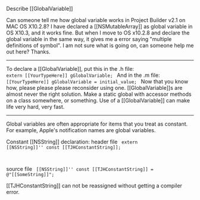 Describe [[GlobalVariable]]



Can someone tell me how global variable works in Project Builder v2.1 on MAC OS X10.2.8?  I have declared a [[NSMutableArray]] as global variable in OS X10.3, and it works fine.  But when I move to OS x10.2.8 and declare the global variable in the same way, it gives me a error saying "multiple definitions of symbol".  I am not sure what is going on, can someone help me out here?  Thanks.

----

To declare a [[GlobalVariable]], put this in the .h file:
<code>
extern [[YourTypeHere]] gGlobalVariable;
</code>
And in the .m file:
<code>
[[YourTypeHere]] gGlobalVariable = initial_value;
</code>
Now that you know how, please please please reconsider using one. [[GlobalVariable]]<nowiki/>s are almost never the right solution. Make a static global with accessor methods on a class somewhere, or something. Use of a [[GlobalVariable]] can make life very hard, very fast.

----

Global variables are often appropriate for items that you treat as constant.  For example, Apple's notification names are global variables.  

Constant [[NSString]] declaration:
header file
<code>
extern [[NSString]]'' const [[TJHConstantString]];

</code>

source file
<code>
[[NSString]]'' const [[TJHConstantString]] = @"[[SomeString]]";
</code>

[[TJHConstantString]] can not be reassigned without getting a compiler error.